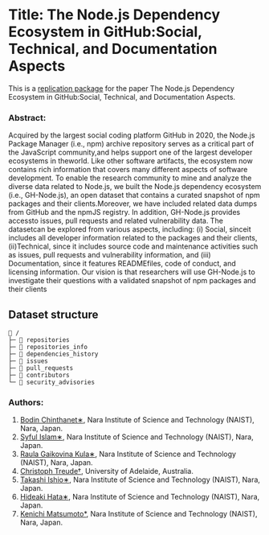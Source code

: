 # Title: The Node.js Dependency Ecosystem in GitHub:Social, Technical, and Documentation Aspects

This is a [replication package](https://github.com/NAIST-SE/GH-Node.JS.git) for the paper The Node.js Dependency Ecosystem in GitHub:Social, Technical, and Documentation Aspects.

### Abstract: 
Acquired   by   the   largest   social   coding   platform GitHub in 2020, the Node.js Package Manager (i.e., npm) archive repository serves as a critical part of the JavaScript community,and helps support one of the largest developer ecosystems in theworld. Like other software artifacts, the ecosystem now contains rich  information  that  covers  many  different  aspects  of  software development.  To  enable  the  research  community  to  mine  and analyze the diverse data related to Node.js, we built the Node.js dependency  ecosystem  (i.e.,  GH-Node.js),  an  open  dataset  that contains  a  curated  snapshot  of  npm  packages  and  their  clients.Moreover,  we  have  included  related  data  dumps  from  GitHub and the npmJS registry. In addition, GH-Node.js provides accessto issues, pull requests and related vulnerability data. The datasetcan be explored from various aspects, including: (i) Social, sinceit includes all developer information related to the packages and their clients, (ii)Technical, since it includes source code and maintenance  activities  such  as  issues,  pull  requests  and  vulnerability information, and (iii) Documentation, since it features READMEfiles,  code  of  conduct,  and  licensing  information.  Our  vision  is that researchers will use GH-Node.js to investigate their questions with  a  validated  snapshot  of  npm  packages  and  their  clients

## Dataset structure

```
📁 /
├─ 📁 repositories 
├─ 📁 repositories_info
├─ 📁 dependencies_history
├─ 📁 issues
├─ 📁 pull_requests
├─ 📁 contributors
└─ 📁 security_advisories
```




### Authors:
  1. [Bodin Chinthanet∗](https://bchinthanet.com/), Nara Institute of Science and Technology (NAIST), Nara, Japan.
  2. [Syful Islam∗](https://syful-is.github.io/), Nara Institute of Science and Technology (NAIST), Nara, Japan.
  3. [Raula Gaikovina Kula∗](https://naist-se.github.io/contents.html#members), Nara Institute of Science and Technology (NAIST), Nara, Japan.
  4. [Christoph Treude†](http://ctreude.ca/), University of Adelaide, Australia.
  5. [Takashi Ishio∗](https://takashi-ishio.github.io/), Nara Institute of Science and Technology (NAIST), Nara, Japan.
  6. [Hideaki Hata∗](https://hideakihata.github.io/), Nara Institute of Science and Technology (NAIST), Nara, Japan.
  7. [Kenichi Matsumoto*](http://isw3.naist.jp/Contents/Research/cs-05-en.html), Nara Institute of Science and Technology (NAIST), Nara, Japan.
